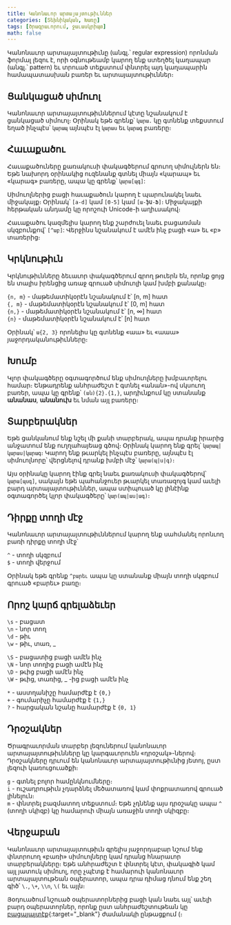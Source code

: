 ```yaml
---
title: Կանոնաւոր արտայայտութիւններ
categories: [Տեխնիկական, Խառը]
tags: [ծրագրաւորում, ջաւասկրիպտ]
math: false
---
```


Կանոնաւոր արտայայտութիւնը (անգլ.՝ regular expression) որոնման ֆորմալ լեզու է, որի օգնութեամբ կարող ենք ստեղծել կաղապար (անգլ.՝ pattern) եւ տրուած տեքստում փնտրել այդ կաղապարին համապատասխան բառեր եւ արտայայտութիւններ։

## **Ցանկացած սիմուոլ**

Կանոնաւոր արտայայտութիւններում կէտը նշանակում է ցանկացած սիմուոլ։ Օրինակ եթե գրենք՝ `կարա.` կը գտնենք տեքստում եղած ինչպէս՝ `կարապ` այնպէս էլ `կարաս` եւ `կարագ` բառերը։

## **Հաւաքածու**

Հաւաքածուները քառակուսի փակագծերում գրուող սիմուլներն են։ Եթե նախորդ օրինակից ուզենանք գտնել միայն «կարապ» եւ «կարագ» բառերը, ապա կը գրենք՝ `կարա[պգ]`:

Սիմուոլներից բացի հաւաքածուն կարող է պարունակել նաեւ միջակայք։ Օրինակ՝ `[a-d]` կամ `[0-5]` կամ `[ա-ֆԱ-Ֆ]`։ Միջակայքի հերթական անդամը կը որոշուի Unicode-ի աղիւսակով։

Հաւաքածու կազմելիս կարող ենք շարժուել նաեւ բացառման սկզբունքով՝ `[^աբ]`: Վերջինս նշանակում է ամէն ինչ բացի «ա» եւ «բ» տառերից։

## **Կրկնութիւն**

Կրկնութիւնները ձեւաւոր փակագծերում գրող թուերն են, որոնք ցոյց են տալիս իրենցից առաջ գրուած սիմուոլի կամ խմբի քանակը։

`{n, m}` - մաթեմատիկօրէն նշանակում է՝ [n, m] հատ  
`{, m}` - մաթեմատիկօրէն նշանակում է՝ [0, m] հատ  
`{n,}` - մաթեմատիկօրէն նշանակում է՝ [n, ∞] հատ  
`{n}` - մաթեմատիկօրէն նշանակում է՝ [n] հատ

Օրինակ՝ `ա{2, 3}` որոնելիս կը գտնենք «աա» եւ «աաա» յաջորդականութիւնները։

## **Խումբ**

Կլոր փակագծերը օգտագործում ենք սիմուոլները խմբաւորելու համար։ Ենթադրենք անհրաժեշտ է գտնել «անան»-ով սկսուող բառեր, ապա կը գրենք՝ `(ան){2}.{1,}`, արդիւնքում կը ստանանք **անանաս**, **անանուխ** եւ նման այլ բառերը։

## **Տարբերակներ**

Եթե ցանկանում ենք նշել մի քանի տարբերակ, ապա դրանք իրարից անջատում ենք ուղղահայեաց գծով։ Օրինակ կարող ենք գրել՝ `կարապ|կարաս|կարագ`։ Կարող ենք թւարկել ինչպէս բառերը, այնպէս էլ սիմուոլնորը՝ վերցնելով դրանք խմբի մէջ՝ `կարա(պ|ս|գ)`։

Այս օրինակը կարող էինք գրել նաեւ քառակուսի փակագծերով՝ `կարա[պսգ]`, սակայն եթե պահանջուեր թւարկել տառազոյգ կամ աւելի բարդ արտայայտութիւններ, ապա ստիպուած կը լինէինք օգտագործել կլոր փակագծերը՝ `կար(ապ|աս|ագ)`։

## **Դիրքը տողի մէջ**

Կանոնաւոր արտայայտութիւններում կարող ենք սահմանել որոնւող բառի դիրքը տողի մէջ՝

`^` - տողի սկզբում  
`$` - տողի վերջում

Օրինակ եթե գրենք `^բարեւ` ապա կը ստանանք միայն տողի սկզբում գրուած «բարեւ» բառը։

## **Որոշ կարճ գրելաձեւեր**

`\s` - բացատ  
`\n` - նոր տող  
`\d` - թիւ  
`\w` - թիւ, տառ, \_

`\S` - բացատից բացի ամէն ինչ  
`\N` - նոր տողից բացի ամէն ինչ  
`\D` - թւից բացի ամէն ինչ  
`\W` - թւից, տառից, \_ -ից բացի ամէն ինչ

`*` - աստղանիշը համարժէք է `{0,}`  
`+` - գումարիչը համարժէք է `{1,}`  
`?` - հարցական նշանը համարժէք է `{0, 1}`

## **Դրօշակներ**

Ծրագրաւորման տարբեր լեզուներում կանոնաւոր արտայայտութիւնները կը կարգաւորուեն «դրօշակ»-ներով։ Դրօշակները դրւում են կանոնաւոր արտայայտութիւնից յետոյ, ըստ լեզուի կառուցուածքի։

`g` - գտնել բոլոր համընկնումները։  
`i` - ուշադրութիւն չդարձնել մեծատառով կամ փոքրատառով գրուած լինելուն։  
`m` - փնտրել բազմատող տեքստում։ Եթե չդնենք այս դրօշակը ապա `^` (տողի սկիզբ) կը համարուի միայն առաջին տողի սկիզբը։

## **Վերջաբան**

Կանոնաւոր արտայայտութիւն գրելիս յաջորդաբար նշում ենք փնտրուող «բառի» սիմուոլները կամ դրանց հնարաւոր տարբերակները։ Եթե անհրաժեշտ է փնտրել կէտ, փակագիծ կամ այլ յատուկ սիմուոլ, որը չպէտք է համարուի կանոնաւոր արտայայտութեան օպերատոր, ապա դրա դիմաց դնում ենք շեղ գիծ՝ `\.`, `\+`, `\\n`, `\(` եւ այլն։

Յօդուածում նշուած օպերատորներից բացի կան նաեւ այլ՝ աւելի բարդ օպերատորներ, որոնք ըստ անհրաժեշտութեան կը [բացայայտէք](https://regex101.com/){:target="\_blank"} ժամանակի ընթացքում (։
